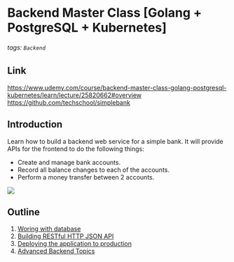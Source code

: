 # Backend Master Class [Golang + PostgreSQL + Kubernetes]
###### tags: `Backend`
## Link
https://www.udemy.com/course/backend-master-class-golang-postgresql-kubernetes/learn/lecture/25820662#overview
https://github.com/techschool/simplebank

## Introduction
Learn how to build a backend web service for a simple bank.
It will provide APIs for the frontend to do the following things:
- Create and manage bank accounts.
- Record all balance changes to each of the accounts.
- Perform a money transfer between 2 accounts.

![](https://i.imgur.com/eHI8KMr.png)

## Outline
1. [Woring with database](/M50RMDDUS7WN3uDwrZ45lg)
2. [Building RESTful HTTP JSON API](/Ts3fNR-oTPCvC2mnrWDHyQ)
3. [Deploying the application to production](/uDeP14COSh68yfsKzWBcyQ)
4. [Advanced Backend Topics](/RQXb6mx_TT-nx9xK0pkZTw)